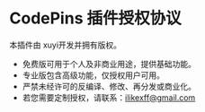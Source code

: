 # CodePins 插件授权协议

本插件由 xuyi开发并拥有版权。

- 免费版可用于个人及非商业用途，提供基础功能。
- 专业版包含高级功能，仅授权用户可用。
- 严禁未经许可的反编译、修改、再分发或商业化。
- 若您需要定制授权，请联系：ilikexff@gmail.com